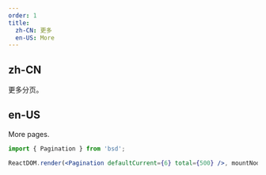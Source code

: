 ```yaml
---
order: 1
title:
  zh-CN: 更多
  en-US: More
---
```


## zh-CN

更多分页。

## en-US

More pages.

```jsx
import { Pagination } from 'bsd';

ReactDOM.render(<Pagination defaultCurrent={6} total={500} />, mountNode);
```
